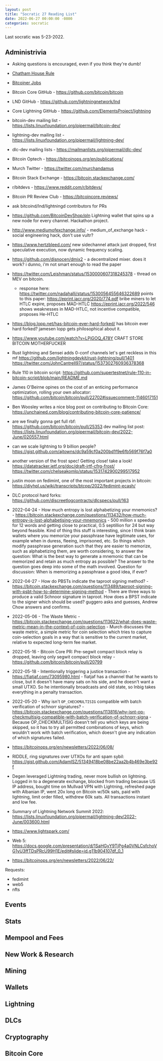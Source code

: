 ```yaml
---
layout: post
title: "Socratic 27 Reading List"
date: 2022-06-27 00:00:00 -0800
categories: socratic
---
```


Last socratic was 5-23-2022.

## Administrivia
- Asking questions is encouraged, even if you think they're dumb!
- [Chatham House Rule](https://www.chathamhouse.org/about-us/chatham-house-rule)
- [Bitcoiner Jobs](https://bitcoinerjobs.com/#!/index.html)

- Bitcoin Core GitHub - https://github.com/bitcoin/bitcoin
- LND GitHub - https://github.com/lightningnetwork/lnd
- Core Lightning GitHub - https://github.com/ElementsProject/lightning
- bitcoin-dev mailing list - https://lists.linuxfoundation.org/pipermail/bitcoin-dev/
- lightning-dev mailing list - https://lists.linuxfoundation.org/pipermail/lightning-dev/
- dlc-dev mailing lists - https://mailmanlists.org/pipermail/dlc-dev/
- Bitcoin Optech - https://bitcoinops.org/en/publications/
- Murch Twitter - https://twitter.com/murchandamus
- Bitcoin Stack Exchange - https://bitcoin.stackexchange.com/
- r/bitdevs - https://www.reddit.com/r/bitdevs/
- Bitcoin PR Review Club - https://bitcoincore.reviews/
- ask bitcoind/lnd/lightningd contributors for PRs

- https://github.com/BitcoinDevShop/pln Lightning wallet that spins up a new node for every channel. Hackathon project.

- http://www.mediumofexchange.info/ - medium_of_exchange hack - social engineering hack, don't use vultr?

- https://www.hertzbleed.com/ new sidechannel attack just dropped, first speculative execution, now dynamic frequency scaling.

- https://github.com/disnocen/dmix2 - a decentralized mixer. does it work? i dunno, i'm not smart enough to read the paper

- https://twitter.com/Leishman/status/1530000607318245378 - thread on MEV on bitcoin.
  - response here: https://twitter.com/nadahalli/status/1530056455646322689
    points to this paper:
    https://eprint.iacr.org/2020/774.pdf
    bribe miners to let HTLC expire, proposes MAD-HTLC
    https://eprint.iacr.org/2022/546
    shows weaknesses in MAD-HTLC, not incentive compatible, proposes He-HTLC

- https://blog.lopp.net/has-bitcoin-ever-hard-forked/ has bitcoin ever hard forked? jamesen lopp gets philosophical about it.

- https://www.youtube.com/watch?v=LPjGOQ_478Y CRAFT STORE BITCOIN MOTHERFUCKER

- Rust lightning and Sensei adds 0-conf channels let's get reckless in this mf https://github.com/lightningdevkit/rust-lightning/pull/1401
https://twitter.com/JohnCantrell97/status/1537302760936378368

- Rule 110 in bitcoin script: https://github.com/supertestnet/rule-110-in-bitcoin-script/blob/main/README.md

- James O'Beirne opines on the cost of an enticing performance optimization, rolling your own allocator: https://github.com/bitcoin/bitcoin/pull/22702#issuecomment-1146017151


- Ben Woosley writes a nice blog post on contributing to Bitcoin Core: https://unchained.com/blog/contributing-bitcoin-core-patience/


- are we finally gonna get full rbf: https://github.com/bitcoin/bitcoin/pull/25353
  dev mailing list post: https://lists.linuxfoundation.org/pipermail/bitcoin-dev/2022-June/020557.html

- can we scale lightning to 9 billion people? https://gist.github.com/ajtowns/dc9a59cf0a200bd1f9e6fb569f76f7a0

- another version of the frost spec! Getting close! take a look! https://datatracker.ietf.org/doc/draft-irtf-cfrg-frost/
  https://twitter.com/chelseakomlo/status/1531742900299517952


- justin moon on fedimint, one of the most important projects in bitcoin:
  https://diyhpl.us/wiki/transcripts/btcpp/2022/fedimint-ecash/

- DLC protocol hard forks: https://github.com/discreetlogcontracts/dlcspecs/pull/163

- 2022-04-24 - How much entropy is lost alphabetizing your mnemonics? - https://bitcoin.stackexchange.com/questions/113432/how-much-entropy-is-lost-alphabetising-your-mnemonics - 500 million x speedup for 12 words and getting close to practical, 0.5 septillion for 24 but way beyond feasible. Kind of thing this stuff is interesting, since I think brain wallets where you memorize your passphrase have legitimate uses, for example when in duress, fleeing, imprisoned, etc. So things which modify passphrase generation such that they are easier to memorize, such as alphabetizing them, are worth considering, to answer the question: What is the best way to generate a mnemonic that can be memorized and retain as much entropy as possible? The answer to the question goes deep into some of the math involved. Question for discussion: When is memorizing a passphrase a good idea, if ever?

- 2022-04-27 - How do PBSTs indicate the taproot signing method? - https://bitcoin.stackexchange.com/questions/113489/taproot-signing-with-psbt-how-to-determine-signing-method - There are three ways to produce a valid Schnoor signature in taproot. How does a BPST indicate to the signer which should be used? guggero asks and guesses, Andrew Chow answers and confirms.

- 2022-05-06 - The Waste Metric - https://bitcoin.stackexchange.com/questions/113622/what-does-waste-metric-mean-in-the-context-of-coin-selection - Murch discusses the waste metric, a simple metric for coin selection which tries to capture coin-selection goals in a way that is sensitive to the current market, relative to expected long-term fee market.

- 2022-05-16 - Bitcoin Core PR: Pre-segwit compact block relay is dropped, leaving only segwit compact block relay - https://github.com/bitcoin/bitcoin/pull/20799

- 2022-05-18 - Intentionally triggering a justice transaction - https://fiatjaf.com/73095980.html - fiatjaf has a channel that he wants to close, but it doesn't have many sats on his side, and he doesn't want a small UTXO. So he intentionally broadcasts and old state, so lnbig takes everything in a penalty transaction.

- 2022-05-20 - Why isn't `OP_CHECKMULTISIG` compatible with batch verification of schnorr signatures? - https://bitcoin.stackexchange.com/questions/113816/why-isnt-op-checkmultisig-compatible-with-batch-verification-of-schnorr-signa - Because OP_CHECKMULTISIG doesn't tell you which keys are being skipped, so it has to try all permitted combinations of keys, which wouldn't work with batch verification, which doesn't give any indication of which signatures failed.

- https://bitcoinops.org/en/newsletters/2022/06/08/

- RIDDLE, ring signatures over UTXOs for anti spam sybil: https://gist.github.com/AdamISZ/51349418be08be22aa2b4b469e3be92f

- Degen leveraged Lightning trading, never more bullish on lightning. Logged in to a degenerate exchange, blocked from trading because US IP address, bought time on Mullvad VPN with Lightning, refreshed page with Albanian IP, went 20x long on Bitcoin w/50k sats, paid with lightning, limit order filled, withdrew 60k sats. All transactions instant and low fee.

- Summary of Lightning Network Summit 2022: https://lists.linuxfoundation.org/pipermail/lightning-dev/2022-June/003600.html

- https://www.lightspark.com/

- Web 5: https://docs.google.com/presentation/d/1SaHGyY9TjPg4a0VNLCsfchoVG1yU3ffTDsPRcU99H1E/edit#slide=id.g11b904107df_0_1

- https://bitcoinops.org/en/newsletters/2022/06/22/


Requests:
- fedimint
- web5
- nfts

## Events
## Stats
## Mempool and Fees
## New Work & Research
## Mining
## Wallets
## Lightning
## DLCs
## Cryptography
## Bitcoin Core
